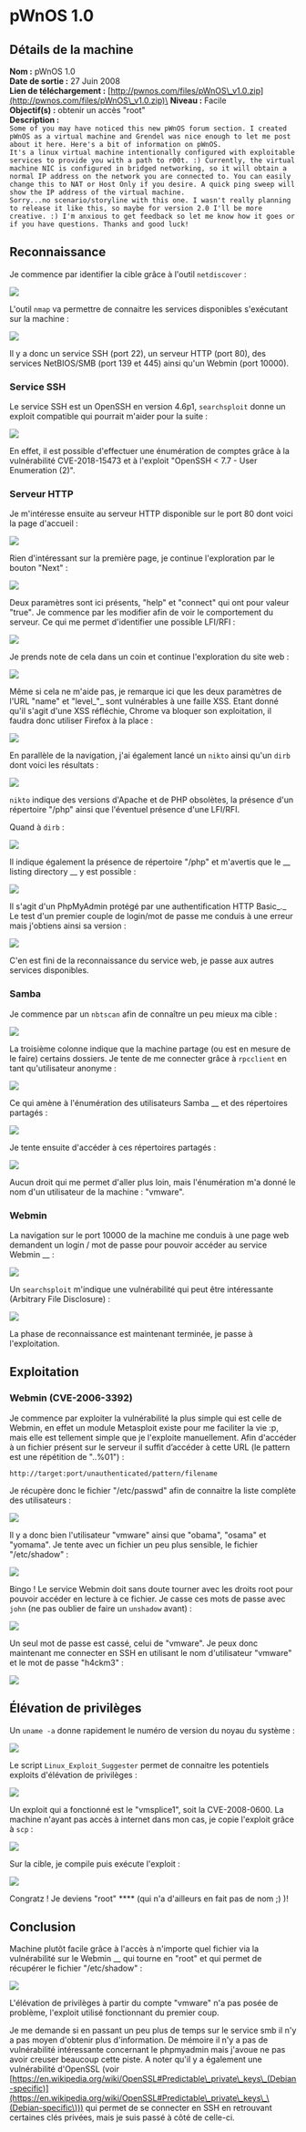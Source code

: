 # pWnOS 1.0

## Détails de la machine

**Nom :** pWnOS 1.0\
**Date de sortie :** 27 Juin 2008\
**Lien de téléchargement :** [http://pwnos.com/files/pWnOS\_v1.0.zip](http://pwnos.com/files/pWnOS\_v1.0.zip)\
**Niveau :** Facile\
**Objectif(s) :** obtenir un accès "root"\
**Description :** \
`Some of you may have noticed this new pWnOS forum section. I created pWnOS as a virtual machine and Grendel was nice enough to let me post about it here. Here's a bit of information on pWnOS.`\
`It's a linux virtual machine intentionally configured with exploitable services to provide you with a path to r00t. :) Currently, the virtual machine NIC is configured in bridged networking, so it will obtain a normal IP address on the network you are connected to. You can easily change this to NAT or Host Only if you desire. A quick ping sweep will show the IP address of the virtual machine.`\
`Sorry...no scenario/storyline with this one. I wasn't really planning to release it like this, so maybe for version 2.0 I'll be more creative. :) I'm anxious to get feedback so let me know how it goes or if you have questions. Thanks and good luck!`

## Reconnaissance

Je commence par identifier la cible grâce à l'outil `netdiscover` :&#x20;

![](../../../.gitbook/assets/f6a1dbcdd88ab149949cae9ffe6bfd89.png)

L'outil `nmap` va permettre de connaitre les services disponibles s'exécutant sur la machine :

![](../../../.gitbook/assets/9dc25fa2442de4044eb45751e7cd17fb.png)

Il y a donc un service SSH (port 22), un serveur HTTP (port 80), des services NetBIOS/SMB (port 139 et 445) ainsi qu'un Webmin (port 10000).

### Service SSH

Le service SSH est un OpenSSH en version 4.6p1, `searchsploit` donne un exploit compatible qui pourrait m'aider pour la suite :

![](../../../.gitbook/assets/442d8a3758d7a05dc868fb15ef5cbdce.png)

En effet, il est possible d'effectuer une énumération de comptes grâce à la vulnérabilité CVE-2018-15473 et à l'exploit "OpenSSH < 7.7 - User Enumeration (2)".

### Serveur HTTP

Je m'intéresse ensuite au serveur HTTP disponible sur le port 80 dont voici la page d'accueil :

![](../../../.gitbook/assets/7d015eef878d9b201f7d23a633491d90.png)

Rien d'intéressant sur la première page, je continue l'exploration par le bouton "Next" :

![](../../../.gitbook/assets/10dd09b23dc6cd72ae9f89eb8b3cdb44.png)

Deux paramètres sont ici présents, "help" et "connect" qui ont pour valeur "true"_._ Je commence par les modifier afin de voir le comportement du serveur. Ce qui me permet d'identifier une possible LFI/RFI :

![](../../../.gitbook/assets/5e27b1cfd9ee11f85304a96eadf7c628.png)

Je prends note de cela dans un coin et continue l'exploration du site web :

![](../../../.gitbook/assets/664faf4b57f285ddfde6d20b73cd8a71.png)

Même si cela ne m'aide pas, je remarque ici que les deux paramètres de l'URL "name" et "level_"_ sont vulnérables à une faille XSS. Etant donné qu'il s'agit d'une XSS réfléchie, Chrome va bloquer son exploitation, il faudra donc utiliser Firefox à la place :

![](../../../.gitbook/assets/47328ddf30811e23f179916c334b59e8.png)

En parallèle de la navigation, j'ai également lancé un `nikto` ainsi qu'un `dirb` dont voici les résultats :

![](../../../.gitbook/assets/cb4eed5e344919d4081177a3a59c4d46.png)

`nikto` indique des versions d'Apache et de PHP obsolètes, la présence d'un répertoire "/php" ainsi que l'éventuel présence d'une LFI/RFI.

Quand à `dirb` :

![](../../../.gitbook/assets/86a7db8a6178b48873aea57f45b95f95.png)

Il indique également la présence de répertoire "/php" et m'avertis que le __ listing directory __ y est possible :

![](../../../.gitbook/assets/5c61da7887b99d38cc38b627ed85a923.png)

Il s'agit d'un PhpMyAdmin protégé par une authentification HTTP Basic_._ Le test d'un premier couple de login/mot de passe me conduis à une erreur mais j'obtiens ainsi sa version :

![](../../../.gitbook/assets/87c0c42a614b4a18306e24ace3f28117.png)

C'en est fini de la reconnaissance du service web, je passe aux autres services disponibles.

### Samba

Je commence par un `nbtscan` afin de connaître un peu mieux ma cible :

![](../../../.gitbook/assets/af17bbd9117f3421930bf6e7cf19d9b4.png)

La troisième colonne indique que la machine partage (ou est en mesure de le faire) certains dossiers. Je tente de me connecter grâce à `rpcclient` en tant qu'utilisateur anonyme :

![](../../../.gitbook/assets/58cbc1523720809d72788c48cbeba39c.png)

Ce qui amène à l'énumération des utilisateurs Samba __ et des répertoires partagés :

![](../../../.gitbook/assets/fec6fe5bb71c5807d914c1221641f43c.png)

Je tente ensuite d'accéder à ces répertoires partagés :

![](../../../.gitbook/assets/9ebbeb981e705b0490e5dff087c91a10.png)

Aucun droit qui me permet d'aller plus loin, mais l'énumération m'a donné le nom d'un utilisateur de la machine : "vmware".

### Webmin

La navigation sur le port 10000 de la machine me conduis à une page web demandent un login / mot de passe pour pouvoir accéder au service Webmin __ :

![](../../../.gitbook/assets/d387cbf387aa3cf0679fdf5db2cb46b5.png)

Un `searchsploit` m'indique une vulnérabilité qui peut être intéressante (Arbitrary File Disclosure) :

![](../../../.gitbook/assets/5af2cf2fd5bd367333f7025aac42ea6d.png)

La phase de reconnaissance est maintenant terminée, je passe à l'exploitation.

## Exploitation

### Webmin (CVE-2006-3392)

Je commence par exploiter la vulnérabilité la plus simple qui est celle de Webmin, en effet un module Metasploit existe pour me faciliter la vie :p, mais elle est tellement simple que je l'exploite manuellement. Afin d'accéder à un fichier présent sur le serveur il suffit d’accéder à cette URL (le pattern est une répétition de "..%01") :

`http://target:port/unauthenticated/pattern/filename`

Je récupère donc le fichier "/etc/passwd" afin de connaitre la liste complète des utilisateurs :

![](../../../.gitbook/assets/089db0fbd89c2207ae41acc3561a05d4.png)

Il y a donc bien l'utilisateur "vmware" ainsi que "obama", "osama" et "yomama". Je tente avec un fichier un peu plus sensible, le fichier "/etc/shadow" :

![](../../../.gitbook/assets/ac2b9ea53eb6d6341ecdc4fe13461f34.png)

Bingo ! Le service Webmin doit sans doute tourner avec les droits root pour pouvoir accéder en lecture à ce fichier. Je casse ces mots de passe avec `john` (ne pas oublier de faire un `unshadow` avant) :

![](../../../.gitbook/assets/ac997be395e5d51b7d408c5d5fe2add6.png)

Un seul mot de passe est cassé, celui de "vmware". Je peux donc maintenant me connecter en SSH en utilisant le nom d'utilisateur "vmware" et le mot de passe "h4ckm3" :

![](../../../.gitbook/assets/ec4d68b09a2ccf2dfc8bdc85db197e72.png)

## Élévation de privilèges

Un `uname -a` donne rapidement le numéro de version du noyau du système :

![](../../../.gitbook/assets/0261b62fab03bd903b13759676e2a2f9.png)

Le script `Linux_Exploit_Suggester` permet de connaitre les potentiels exploits d'élévation de privilèges :

![](../../../.gitbook/assets/f9144b5d0faaed3200da27ab1ede8368.png)

Un exploit qui a fonctionné est le "vmsplice1", soit la CVE-2008-0600. La machine n'ayant pas accès à internet dans mon cas, je copie l'exploit grâce à `scp` :

![](../../../.gitbook/assets/0fc680479f0129f33f14c4172c12e706.png)

Sur la cible, je compile puis exécute l'exploit :

![](../../../.gitbook/assets/8dfd3d4087b9d6c9a0a2480d1b7456a9.png)

Congratz ! Je deviens "root" **** (qui n'a d'ailleurs en fait pas de nom ;) )!

## Conclusion

Machine plutôt facile grâce à l'accès à n'importe quel fichier via la vulnérabilité sur le Webmin __ qui tourne en "root" et qui permet de récupérer le fichier "/etc/shadow" :

![](../../../.gitbook/assets/86b7c88a10dbc3a7240a03da6c9c6c68.png)

L'élévation de privilèges à partir du compte "vmware" n'a pas posée de problème, l'exploit utilisé fonctionnant du premier coup.&#x20;

Je me demande si en passant un peu plus de temps sur le service smb il n'y a pas moyen d'obtenir plus d'information. De mémoire il n'y a pas de vulnérabilité intéressante concernant le phpmyadmin mais j'avoue ne pas avoir creuser beaucoup cette piste. A noter qu'il y a également une vulnérabilité d'OpenSSL (voir [https://en.wikipedia.org/wiki/OpenSSL#Predictable\_private\_keys\_(Debian-specific)](https://en.wikipedia.org/wiki/OpenSSL#Predictable\_private\_keys\_\(Debian-specific\))) qui permet de se connecter en SSH en retrouvant certaines clés privées, mais je suis passé à côté de celle-ci.

